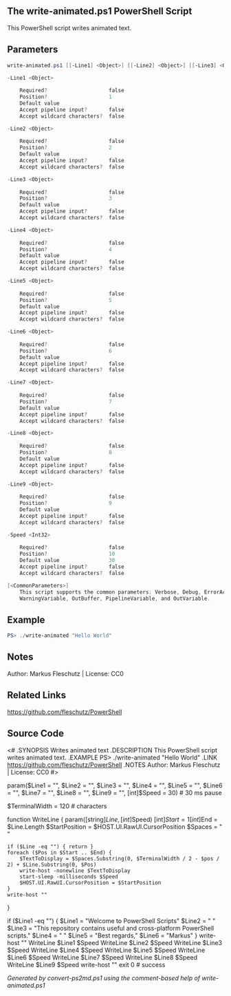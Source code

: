 ## The write-animated.ps1 PowerShell Script

This PowerShell script writes animated text.

## Parameters
```powershell
write-animated.ps1 [[-Line1] <Object>] [[-Line2] <Object>] [[-Line3] <Object>] [[-Line4] <Object>] [[-Line5] <Object>] [[-Line6] <Object>] [[-Line7] <Object>] [[-Line8] <Object>] [[-Line9] <Object>] [[-Speed] <Int32>] [<CommonParameters>]

-Line1 <Object>
    
    Required?                    false
    Position?                    1
    Default value                
    Accept pipeline input?       false
    Accept wildcard characters?  false

-Line2 <Object>
    
    Required?                    false
    Position?                    2
    Default value                
    Accept pipeline input?       false
    Accept wildcard characters?  false

-Line3 <Object>
    
    Required?                    false
    Position?                    3
    Default value                
    Accept pipeline input?       false
    Accept wildcard characters?  false

-Line4 <Object>
    
    Required?                    false
    Position?                    4
    Default value                
    Accept pipeline input?       false
    Accept wildcard characters?  false

-Line5 <Object>
    
    Required?                    false
    Position?                    5
    Default value                
    Accept pipeline input?       false
    Accept wildcard characters?  false

-Line6 <Object>
    
    Required?                    false
    Position?                    6
    Default value                
    Accept pipeline input?       false
    Accept wildcard characters?  false

-Line7 <Object>
    
    Required?                    false
    Position?                    7
    Default value                
    Accept pipeline input?       false
    Accept wildcard characters?  false

-Line8 <Object>
    
    Required?                    false
    Position?                    8
    Default value                
    Accept pipeline input?       false
    Accept wildcard characters?  false

-Line9 <Object>
    
    Required?                    false
    Position?                    9
    Default value                
    Accept pipeline input?       false
    Accept wildcard characters?  false

-Speed <Int32>
    
    Required?                    false
    Position?                    10
    Default value                30
    Accept pipeline input?       false
    Accept wildcard characters?  false

[<CommonParameters>]
    This script supports the common parameters: Verbose, Debug, ErrorAction, ErrorVariable, WarningAction, 
    WarningVariable, OutBuffer, PipelineVariable, and OutVariable.
```

## Example
```powershell
PS> ./write-animated "Hello World"

```

## Notes
Author: Markus Fleschutz | License: CC0

## Related Links
https://github.com/fleschutz/PowerShell

## Source Code
<#
.SYNOPSIS
	Writes animated text
.DESCRIPTION
	This PowerShell script writes animated text.
.EXAMPLE
	PS> ./write-animated "Hello World"
.LINK
	https://github.com/fleschutz/PowerShell
.NOTES
	Author: Markus Fleschutz | License: CC0
#>

param($Line1 = "", $Line2 = "", $Line3 = "", $Line4 = "", $Line5 = "", $Line6 = "", $Line7 = "", $Line8 = "", $Line9 = "", [int]$Speed = 30) # 30 ms pause

$TerminalWidth = 120 # characters

function WriteLine { param([string]$Line, [int]$Speed)
	[int]$Start = 1
	[int]$End = $Line.Length
	$StartPosition = $HOST.UI.RawUI.CursorPosition
	$Spaces = "                                                                     "

	if ($Line -eq "") { return }
	foreach ($Pos in $Start .. $End) {
		$TextToDisplay = $Spaces.Substring(0, $TerminalWidth / 2 - $pos / 2) + $Line.Substring(0, $Pos)
		write-host -nonewline $TextToDisplay
		start-sleep -milliseconds $Speed
		$HOST.UI.RawUI.CursorPosition = $StartPosition
	}
	write-host ""
}

if ($Line1 -eq "") {
	$Line1 = "Welcome to PowerShell Scripts"
	$Line2 = " "
	$Line3 = "This repository contains useful and cross-platform PowerShell scripts."
	$Line4 = " "
	$Line5 = "Best regards,"
	$Line6 = "Markus"
}
write-host ""
WriteLine $Line1 $Speed
WriteLine $Line2 $Speed
WriteLine $Line3 $Speed
WriteLine $Line4 $Speed
WriteLine $Line5 $Speed
WriteLine $Line6 $Speed
WriteLine $Line7 $Speed
WriteLine $Line8 $Speed
WriteLine $Line9 $Speed
write-host ""
exit 0 # success

*Generated by convert-ps2md.ps1 using the comment-based help of write-animated.ps1*
